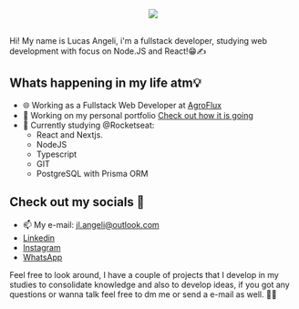 <p align="center">
    <a href="https://github.com/Luaxlz/">
        <img src="https://media4.giphy.com/media/v1.Y2lkPTc5MGI3NjExZWEyYzZkZTc5ZGQ2NjQxZjkyMmMyMTA4ZTIzMTZkNGM1OWNhMGVlMiZlcD12MV9pbnRlcm5hbF9naWZzX2dpZklkJmN0PWc/xTiIzJSKB4l7xTouE8/giphy.gif" />
    </a>
</p>
<br>
Hi! My name is Lucas Angeli, i'm a fullstack developer, studying web development with focus on Node.JS and React!😁✍️
<br>

## Whats happening in my life atm💡
- 🌐 Working as a Fullstack Web Developer at <a href="https://www.agroflux.com.br/en">AgroFlux</a>
- 🚀 Working on my personal portfolio <a href="https://portfolio-project-seven-green.vercel.app">Check out how it is going</a>
- 🌱 Currently studying @Rocketseat:
    - React and Nextjs.
    - NodeJS
    - Typescript
    - GIT
    - PostgreSQL with Prisma ORM

## Check out my socials 📱
- 📫 My e-mail: jl.angeli@outlook.com
- <a href="https://www.linkedin.com/in/jlangeli/">Linkedin</a>
- <a href="https://www.instagram.com/itsluky/">Instagram</a>
- <a href="https://api.whatsapp.com/send/?phone=%2B5544933002540&text&type=phone_number&app_absent=0">WhatsApp</a>


Feel free to look around, I have a couple of projects that I develop in my studies to consolidate knowledge and also to develop ideas, if you got any questions or wanna talk feel free to dm me or send a e-mail as well. 🤔🙋 <br><br><br>

<!--**Luaxlz/Luaxlz** is a ✨ _special_ ✨ repository because its `README.md` (this file) appears on your GitHub profile.

Here are some ideas to get you started:

- 🔭 I’m currently working on ...
- 🌱 I’m currently learning ...
- 👯 I’m looking to collaborate on ...
- 🤔 I’m looking for help with ...
- 💬 Ask me about ...
- 📫 How to reach me: ...
- 😄 Pronouns: ...
- ⚡ Fun fact: ...
-->
